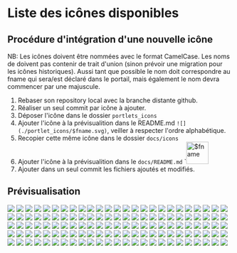 # Liste des icônes disponibles

## Procédure d'intégration d'une nouvelle icône

NB: Les icônes doivent être nommées avec le format CamelCase. Les noms de doivent pas contenir de trait d'union (sinon prévoir une migration pour les icônes historiques). Aussi tant que possible le nom doit correspondre au fname qui sera/est déclaré dans le portail, mais également le nom devra commencer par une majuscule.

1. Rebaser son repository local avec la branche distante github.
2. Réaliser un seul commit par icône à ajouter.
3. Déposer l'icône dans le dossier `portlets_icons`
4. Ajouter l'icône à la prévisualition dans le README.md `![](./portlet_icons/$fname.svg)`, veiller à respecter l'ordre alphabétique.
5. Recopier cette même icône dans le dossier `docs/icons`
6. Ajouter l'icône à la prévisualition dans le `docs/README.md` `<img src="./icons/$fname.svg" alt="$fname" title="$fname" width="50" height="50" >
7. Ajouter dans un seul commit les fichiers ajoutés et modifiés.

## Prévisualisation

![](./portlet_icons/AccesOAE_RECIA.svg)
![](./portlet_icons/accueil-cfa.svg)
![](./portlet_icons/accueil-clg37.svg)
![](./portlet_icons/accueil-lycees.svg)
![](./portlet_icons/ActualitesCD37.svg)
![](./portlet_icons/ActualitesCollectivite.svg)
![](./portlet_icons/ActualitesDRAAF.svg)
![](./portlet_icons/ActualitesEtab.svg)
![](./portlet_icons/ActualitesRectorat.svg)
![](./portlet_icons/ActualitesRegion.svg)
![](./portlet_icons/AdminListesDiffusion.svg)
![](./portlet_icons/AgendaKronolith.svg)
![](./portlet_icons/AidePortailENT.svg)
![](./portlet_icons/aidesInfosCFA.svg)
![](./portlet_icons/AnnoncesRECIA.svg)
![](./portlet_icons/CahierTexte.svg)
![](./portlet_icons/calendar.svg)
![](./portlet_icons/CAPYTALE.svg)
![](./portlet_icons/Catalogue_OPSI.svg)
![](./portlet_icons/catalogueRessources.svg)
![](./portlet_icons/CD18Numeritheque.svg)
![](./portlet_icons/CD18PortailUsager.svg)
![](./portlet_icons/CD18outilsAgents.svg)
![](./portlet_icons/CDITheresePlaniol.svg)
![](./portlet_icons/CourrielAcademique.svg)
![](./portlet_icons/CourrielEducagri.svg)
![](./portlet_icons/CourrielEleves.svg)
![](./portlet_icons/CourrielRECIA.svg)
![](./portlet_icons/COS.svg)
![](./portlet_icons/Corely.svg)
![](./portlet_icons/CPRO-STI.svg)
![](./portlet_icons/CPRO.svg)
![](./portlet_icons/DocENT.svg)
![](./portlet_icons/DocumentsDRAAF.svg)
![](./portlet_icons/DocumentsEtab.svg)
![](./portlet_icons/DocumentsCollectivite.svg)
![](./portlet_icons/DocumentsRectorat.svg)
![](./portlet_icons/EchoSpheres.svg)
![](./portlet_icons/EDT.svg)
![](./portlet_icons/EducationIndre.svg)
![](./portlet_icons/EducationLoiret.svg)
![](./portlet_icons/EducationTouraine.svg)
![](./portlet_icons/Elea.svg)
![](./portlet_icons/email-preview-clg37.svg)
![](./portlet_icons/email-preview-netocentre.svg)
![](./portlet_icons/ESCO-GLC.svg)
![](./portlet_icons/ESCO-MCE.svg)
![](./portlet_icons/ESCO-ParamEtab.svg)
![](./portlet_icons/esup-filemanager.svg)
![](./portlet_icons/eurecia.svg)
![](./portlet_icons/FlashInfoEtab.svg)
![](./portlet_icons/Folios.svg)
![](./portlet_icons/GLC.svg)
![](./portlet_icons/GLPI.svg)
![](./portlet_icons/GRR2_CFA.svg)
![](./portlet_icons/GRR2_netocentre.svg)
![](./portlet_icons/GRR_JCoeurEleves.svg)
![](./portlet_icons/HelpInfo.svg)
![](./portlet_icons/I2Grouper-UI.svg)
![](./portlet_icons/infosEtoile.svg)
![](./portlet_icons/InstantsMetiers.svg)
![](./portlet_icons/ITSM.svg)
![](./portlet_icons/ItsTours_VieEtudiante.svg)
![](./portlet_icons/LEA.svg)
![](./portlet_icons/LettreActualites.svg)
![](./portlet_icons/LiensEdutiles.svg)
![](./portlet_icons/LiensUtilAgri.svg)
![](./portlet_icons/liensUtilesCFA.svg)
![](./portlet_icons/Limesurvey.svg)
![](./portlet_icons/ListesDiffusion.svg)
![](./portlet_icons/Mediacentre.svg)
![](./portlet_icons/menuCantine.svg)
![](./portlet_icons/MessageAccueilWoC.svg)
![](./portlet_icons/MILycees.svg)
![](./portlet_icons/MonCDIPLCourier.svg)
![](./portlet_icons/MonCDI.svg)
![](./portlet_icons/MonDesk.svg)
![](./portlet_icons/MoodleMu.svg)
![](./portlet_icons/MSOffice.svg)
![](./portlet_icons/OBII.svg)
![](./portlet_icons/OffresStages45.svg)
![](./portlet_icons/OnisepServices.svg)
![](./portlet_icons/OwnCloud_RECIA.svg)
![](./portlet_icons/pearltrees.svg)
![](./portlet_icons/PDFOnline.svg)
![](./portlet_icons/PIA.svg)
![](./portlet_icons/pix-externe.svg)
![](./portlet_icons/pix.svg)
![](./portlet_icons/PMB_LesCharmilles.svg)
![](./portlet_icons/PMB.svg)
![](./portlet_icons/pod.svg)
![](./portlet_icons/PortailArenA.svg)
![](./portlet_icons/projetVoltaire-ITSTours.svg)
![](./portlet_icons/PublicationContenus.svg)
![](./portlet_icons/Pydio36.svg)
![](./portlet_icons/RessourcesNumeriques.svg)
![](./portlet_icons/RessourcesOrientationLycees.svg)
![](./portlet_icons/RestoGest.svg)
![](./portlet_icons/RestoResa.svg)
![](./portlet_icons/RestoSuiviTarif.svg)
![](./portlet_icons/RestoTarif.svg)
![](./portlet_icons/ResumeActualitesCD37.svg)
![](./portlet_icons/ResumeActualitesEtab.svg)
![](./portlet_icons/ResumeActualitesRegion.svg)
![](./portlet_icons/ResumeInfosENT.svg)
![](./portlet_icons/SACoche.svg)
![](./portlet_icons/SconetNotes_chefetab.svg)
![](./portlet_icons/SconetNotes_peda.svg)
![](./portlet_icons/SconetNotes.svg)
![](./portlet_icons/SconetNotes_viesco.svg)
![](./portlet_icons/SiecleVieScolaire.svg)
![](./portlet_icons/SiteEtablissement.svg)
![](./portlet_icons/Statistiques_CFA.svg)
![](./portlet_icons/Statistiques.svg)
![](./portlet_icons/Teleservices.svg)
![](./portlet_icons/tlDraw.svg)
![](./portlet_icons/VideoNOCWPP.svg)
![](./portlet_icons/VieScolaire.svg)
![](./portlet_icons/WiseMapping.svg)
![](./portlet_icons/Wims.svg)
![](./portlet_icons/XWIKI.svg)
![](./portlet_icons/Yakforms.svg)
![](./portlet_icons/YEPS.svg)
![](./portlet_icons/YmagLog.svg)
![](./portlet_icons/Ypareo.svg)
